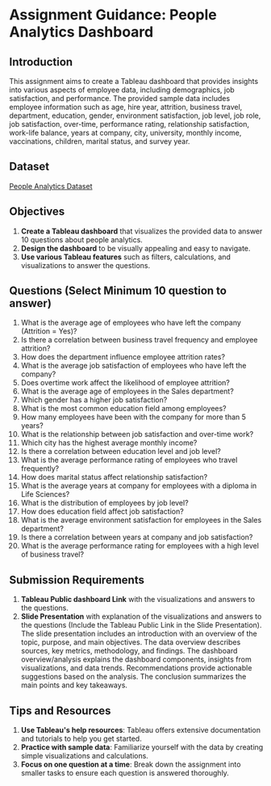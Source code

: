 # Assignment Guidance: People Analytics Dashboard

## Introduction
This assignment aims to create a Tableau dashboard that provides insights into various aspects of employee data, including demographics, job satisfaction, and performance. The provided sample data includes employee information such as age, hire year, attrition, business travel, department, education, gender, environment satisfaction, job level, job role, job satisfaction, over-time, performance rating, relationship satisfaction, work-life balance, years at company, city, university, monthly income, vaccinations, children, marital status, and survey year.

## Dataset
[People Analytics Dataset](https://docs.google.com/spreadsheets/d/1x9Kx6nKPpOhrvQ_BaGVGHGGYXLuZKdlNHDOX0IkQjAg/edit?usp=sharing)

## Objectives
1. **Create a Tableau dashboard** that visualizes the provided data to answer 10 questions about people analytics.
2. **Design the dashboard** to be visually appealing and easy to navigate.
3. **Use various Tableau features** such as filters, calculations, and visualizations to answer the questions.

## Questions (Select Minimum 10 question to answer)
1. What is the average age of employees who have left the company (Attrition = Yes)?
2. Is there a correlation between business travel frequency and employee attrition?
3. How does the department influence employee attrition rates?
4. What is the average job satisfaction of employees who have left the company?
5. Does overtime work affect the likelihood of employee attrition?
6.  What is the average age of employees in the Sales department?
7. Which gender has a higher job satisfaction?
8. What is the most common education field among employees?
9. How many employees have been with the company for more than 5 years?
10. What is the relationship between job satisfaction and over-time work?
11. Which city has the highest average monthly income?
12. Is there a correlation between education level and job level?
13. What is the average performance rating of employees who travel frequently?
14. How does marital status affect relationship satisfaction?
15. What is the average years at company for employees with a diploma in Life Sciences?
16. What is the distribution of employees by job level?
17. How does education field affect job satisfaction?
18. What is the average environment satisfaction for employees in the Sales department?
19. Is there a correlation between years at company and job satisfaction?
120. What is the average performance rating for employees with a high level of business travel?

## Submission Requirements
1. **Tableau Public dashboard Link** with the visualizations and answers to the questions.
2. **Slide Presentation** with explanation of the visualizations and answers to the questions (Include the Tableau Public Link in the Slide Presentation).
The slide presentation includes an introduction with an overview of the topic, purpose, and main objectives. The data overview describes sources, key metrics, methodology, and findings. The dashboard overview/analysis explains the dashboard components, insights from visualizations, and data trends. Recommendations provide actionable suggestions based on the analysis. The conclusion summarizes the main points and key takeaways.

## Tips and Resources
1. **Use Tableau's help resources**: Tableau offers extensive documentation and tutorials to help you get started.
2. **Practice with sample data**: Familiarize yourself with the data by creating simple visualizations and calculations.
3. **Focus on one question at a time**: Break down the assignment into smaller tasks to ensure each question is answered thoroughly.
